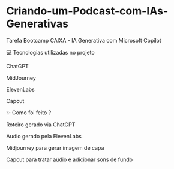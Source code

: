 # Criando-um-Podcast-com-IAs-Generativas
Tarefa Bootcamp CAIXA - IA Generativa com Microsoft Copilot
  
  
💻 Tecnologias utilizadas no projeto

ChatGPT

MidJourney

ElevenLabs

Capcut
  
  
✨ Como foi feito ?

Roteiro gerado via ChatGPT

Audio gerado pela ElevenLabs

Midjourney para gerar imagem de capa

Capcut para tratar aúdio e adicionar sons de fundo
